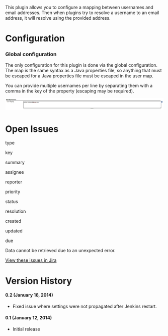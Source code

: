   

This plugin allows you to configure a mapping between usernames and
email addresses. Then when plugins try to resolve a username to an email
address, it will resolve using the provided address.

# Configuration

### Global configuration

The only configuration for this plugin is done via the global
configuration. The map is the same syntax as a Java properties file, so
anything that must be escaped for a Java properties file must be escaped
in the user map.

You can provide multiple usernames per line by separating them with a
comma in the key of the property (escaping may be required).

![](docs/images/mailmap-resolver-config.png)

# Open Issues

type

key

summary

assignee

reporter

priority

status

resolution

created

updated

due

Data cannot be retrieved due to an unexpected error.

[View these issues in
Jira](https://issues.jenkins-ci.org/secure/IssueNavigator.jspa?reset=true&jqlQuery=project=Jenkins%20AND%20component=mailmap-resolver-plugin%20AND%20status%20in%20%28%22In%20Progress%22,%20Open,%20Reopened%29%20ORDER%20BY%20priority,%20status,%20createdDate%20ASC&src=confmacro)

# Version History

#### 0.2 (January 16, 2014)

-   Fixed issue where settings were not propagated after Jenkins
    restart.

#### 0.1 (January 12, 2014)

-   Initial release
